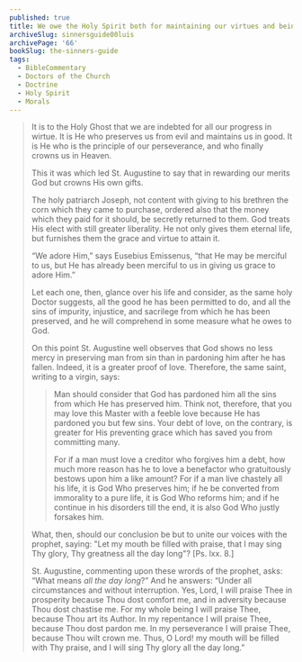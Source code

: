 ```yaml
---
published: true
title: We owe the Holy Spirit both for maintaining our virtues and being prevented from sins
archiveSlug: sinnersguide00luis
archivePage: '66'
bookSlug: the-sinners-guide
tags:
  - BibleCommentary
  - Doctors of the Church
  - Doctrine
  - Holy Spirit
  - Morals
---
```


> It is to the Holy Ghost that we are indebted for all our progress in wirtue. It is He who preserves us from evil and maintains us in good. It is He who is the principle of our perseverance, and who finally crowns us in Heaven.
>
> This it was which led St. Augustine to say that in rewarding our merits God but crowns His own gifts.
>
> The holy patriarch Joseph, not content with giving to his brethren the corn which they came to purchase, ordered also that the money which they paid for it should, be secretly returned to them. God treats His elect with still greater liberality. He not only gives them eternal life, but furnishes them the grace and virtue to attain it.
>
> “We adore Him,” says Eusebius Emissenus, “that He may be merciful to us, but He has already been merciful to us in giving us grace to adore Him.”
>
> Let each one, then, glance over his life and consider, as the same holy Doctor suggests, all the good he has been permitted to do, and all the sins of impurity, injustice, and sacrilege from which he has been preserved, and he will comprehend in some measure what he owes to God.
>
> On this point St. Augustine well observes that God shows no less mercy in preserving man from sin than in pardoning him after he has fallen. Indeed, it is a greater proof of love. Therefore, the same saint, writing to a virgin, says:
>
>> Man should consider that God has pardoned him all the sins from which He has preserved him. Think not, therefore, that you may love this Master with a feeble love because He has pardoned you but few sins. Your debt of love, on the contrary, is greater for His preventing grace which has saved you from committing many.
>>
>> For if a man must love a creditor who forgives him a debt, how much more reason has he to love a benefactor who gratuitously bestows upon him a like amount? For if a man live chastely all his life, it is God Who preserves him; if he be converted from immorality to a pure life, it is God Who reforms him; and if he continue in his disorders till the end, it is also God Who justly forsakes him.
>
> What, then, should our conclusion be but to unite our voices with the prophet, saying: "Let my mouth be filled with praise, that I may sing Thy glory, Thy greatness all the day long"? [Ps. lxx. 8.]
>
> St. Augustine, commenting upon these wrords of the prophet, asks: “What means *all the day long*?” And he answers: “Under all circumstances and without interruption. Yes, Lord, I will praise Thee in prosperity because Thou dost comfort me, and in adversity because Thou dost chastise me. For my whole being I will praise Thee, because Thou art its Author. In my repentance I will praise Thee, because Thou dost pardon me. In my perseverance I will praise Thee, because Thou wilt crown me. Thus, O Lord! my mouth will be filled with Thy praise, and I will sing Thy glory all the day long.”
